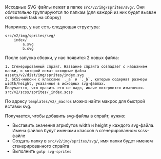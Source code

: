 Исходные SVG-файлы лежат в папке `src/v2/img/sprites/svg/`.
Они *обязательно* группируются по папкам (для каждой из них будет вызван отдельный task на сборку)

Например, у нас есть следующая структура:

```
src/v2/img/sprites/svg/
    index/
        a.svg
        b.svg
```

После запуска сборки, у нас появится 2 новых файла:

```
1. Сгенерированный спрайт. Название спрайта совпадает с названием папки, в которой лежат исходные файлы
assets/v2/dist/img/sprites/index.svg
2. SCSS-миксин с классами `._a` и `._b`, которые содержат размеры width/height, указанные в исходных svg-файлах.
Получается, что править его не надо, иначе потеряются изменения.
src/v2/scss/sprites/_index.scss
```

По адресу `templates/v2/_macros` можно найти макрос для быстрой вставки svg.

Получается, чтобы добавить svg-файлы в спрайт, нужно:

* Выставить значения атрибутов width и height у каждого svg-файла. Имена файлов будут именами классов в сгенерированном scss-файле
* Создать папку в `src/v2/img/sprites/svg/`, имя папки будет именем сгенерированного спрайта
* Выполнить `gulp svg-sprites`
